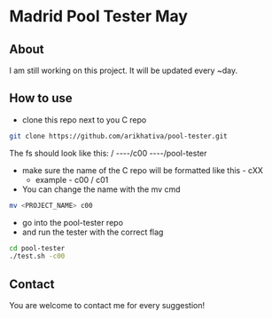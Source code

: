 
# Madrid Pool Tester May

## About
I am still working on this project.
It will be updated every ~day.

## How to use
* clone this repo next to you C repo

```sh
git clone https://github.com/arikhativa/pool-tester.git
```
The fs should look like this:
/
----/c00
----/pool-tester
* make sure the name of the C repo will be formatted like this - cXX
  * example - c00 / c01
* You can change the name with the mv cmd

```sh
mv <PROJECT_NAME> c00
```

* go into the pool-tester repo
* and run the tester with the correct flag

```sh
cd pool-tester
./test.sh -c00
```

## Contact
You are welcome to contact me for every suggestion!